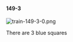 #### 149-3
![train-149-3-0.png](https://github.com/lil-lab/nlvr/raw/master/nlvr/train/images/69/train-149-3-0.png "train-149-3-0.png")

There are 3 blue squares